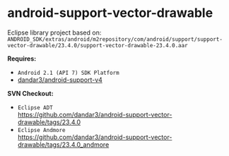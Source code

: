 # android-support-vector-drawable
Eclipse library project based on:<br/>
`ANDROID_SDK/extras/android/m2repository/com/android/support/support-vector-drawable/23.4.0/support-vector-drawable-23.4.0.aar`

**Requires:**
- `Android 2.1 (API 7) SDK Platform`
- [dandar3/android-support-v4](https://github.com/dandar3/android-support-v4)

**SVN Checkout:**
* `Eclipse ADT`<br/>
  https://github.com/dandar3/android-support-vector-drawable/tags/23.4.0
* `Eclipse Andmore`<br/>
  https://github.com/dandar3/android-support-vector-drawable/tags/23.4.0_andmore
